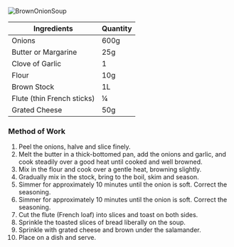 ![BrownOnionSoup](resource:assets/images/stocksoupssauces/brown_onion_soup.png)

| Ingredients            | Quantity               |
|------------------------|------------------------|
| Onions                 | 600g                   |
| Butter or Margarine    | 25g                    |
| Clove of Garlic        | 1                      |
| Flour                  | 10g                    |
| Brown Stock            | 1L                     |
| Flute (thin French sticks) | ¼                   |
| Grated Cheese          | 50g                    |


### **Method of Work**
1. Peel the onions, halve and slice finely.
2. Melt the butter in a thick-bottomed pan, add the
onions and garlic, and cook steadily over a good
heat until cooked and well browned.
3. Mix in the flour and cook over a gentle heat,
browning slightly.
4. Gradually mix in the stock, bring to the boil, skim
and season.
5. Simmer for approximately 10 minutes until the
onion is soft. Correct the seasoning.
6. Simmer for approximately 10 minutes until the
onion is soft. Correct the seasoning.
7. Cut the flute (French loaf) into slices and toast on
both sides.
8. Sprinkle the toasted slices of bread liberally on the
soup.
9. Sprinkle with grated cheese and brown under the
salamander.
10. Place on a dish and serve.